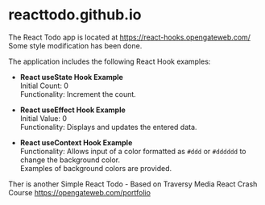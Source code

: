 # reacttodo.github.io

The React Todo app is located at https://react-hooks.opengateweb.com/ Some style modification has been done.

The application includes the following React Hook examples:

- **React useState Hook Example**  
  Initial Count: 0  
  Functionality: Increment the count.

- **React useEffect Hook Example**  
  Initial Value: 0  
  Functionality: Displays and updates the entered data.

- **React useContext Hook Example**  
  Functionality: Allows input of a color formatted as `#ddd` or `#dddddd` to change the background color.  
  Examples of background colors are provided.

Ther is another Simple React Todo - Based on Traversy Media React Crash Course https://opengateweb.com/portfolio
